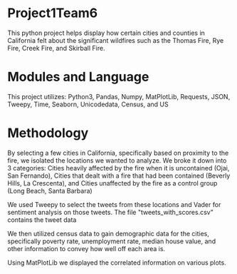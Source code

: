 
# Project1Team6

This python project helps display how certain cities and counties in California felt about the significant wildfires such as the Thomas Fire, Rye Fire, Creek Fire, and Skirball Fire.

# Modules and Language

This project utilizes: Python3, Pandas, Numpy, MatPlotLib, Requests, JSON, Tweepy, Time, Seaborn, Unicodedata, Census, and US


# Methodology

By selecting a few cities in California, specifically based on proximity to the fire, we isolated the locations we wanted to analyze. We broke it down into 3 categories: Cities heavily affected by the fire when it is uncontained (Ojai, San Fernando), Cities that dealt with a fire that had been contained (Beverly Hills, La Crescenta), and Cities unaffected by the fire as a control group (Long Beach, Santa Barbara)

We used Tweepy to select the tweets from these locations and Vader for sentiment analysis on those tweets. The file "tweets_with_scores.csv" contains the tweet data

We then utilized census data to gain demographic data for the cities, specifically poverty rate, unemployment rate, median house value, and other information to convey how well off each area is. 

Using MatPlotLib we displayed the correlated information on various plots. 

